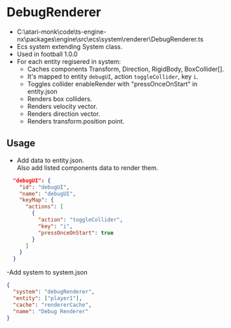 # DebugRenderer

- C:\atari-monk\code\ts-engine-nx\packages\engine\src\ecs\system\renderer\DebugRenderer.ts
- Ecs system extending System class.
- Used in football 1.0.0
- For each entity regisered in system:
  - Caches components Transform, Direction, RigidBody, BoxCollider[].
  - It's mapped to entity `debugUI`, action `toggleCollider`, key `i`.
  - Toggles collider enableRender with "pressOnceOnStart" in entity.json
  - Renders box colliders.
  - Renders velocity vector.
  - Renders direction vector.
  - Renders transform.position point.

## Usage

- Add data to entity.json.  
  Also add listed components data to render them.

```json
  "debugUI": {
    "id": "debugUI",
    "name": "debugUI",
    "keyMap": {
      "actions": [
        {
          "action": "toggleCollider",
          "key": "i",
          "pressOnceOnStart": true
        }
      ]
    }
  }
```

-Add system to system.json

```json
{
  "system": "debugRenderer",
  "entity": ["player1"],
  "cache": "rendererCache",
  "name": "Debug Renderer"
}
```
